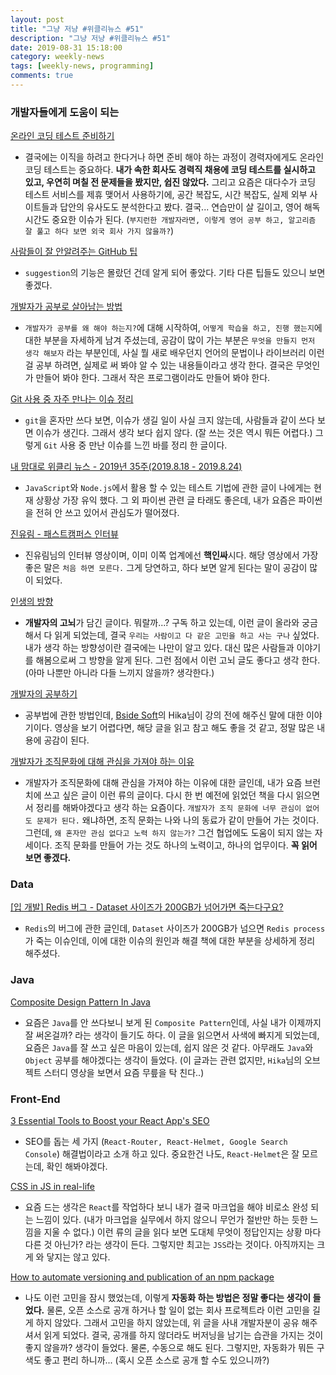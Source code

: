 ```yaml
---
layout: post
title: "그냥 저냥 #위클리뉴스 #51"
description: "그냥 저냥 #위클리뉴스 #51"
date: 2019-08-31 15:18:00
category: weekly-news
tags: [weekly-news, programming]
comments: true
---
```


### 개발자들에게 도움이 되는

[온라인 코딩 테스트 준비하기](https://blog.anyjava.net/123?fbclid=IwAR3uDAAlK3Y1KFl7sXvDNjvHEF6LwaE3n-0azjUZRHg9rw-fVCVn73XqaqI)

- 결국에는 이직을 하려고 한다거나 하면 준비 해야 하는 과정이 경력자에게도 온라인 코딩 테스트는 중요하다. **내가 속한 회사도 경력직 채용에 코딩 테스트를 실시하고 있고, 우연히 며칠 전 문제들을 봤지만, 쉽진 않았다.** 그리고 요즘은 대다수가 코딩 테스트 서비스를 제휴 맺어서 사용하기에, 공간  복잡도, 시간 복잡도, 실제 외부 사이트들과 답안의 유사도도 분석한다고 봤다. 결국... 연습만이 살 길이고, 영어 해독 시간도 중요한 이슈가 된다. (`부지런한 개발자라면, 이렇게 영어 공부 하고, 알고리즘 잘 풀고 하다 보면 외국 회사 가지 않을까?`)

[사람들이 잘 안알려주는 GitHub 팁](https://medium.com/@kkweon/%EC%82%AC%EB%9E%8C%EB%93%A4%EC%9D%B4-%EC%9E%98-%EC%95%88%EC%95%8C%EB%A0%A4%EC%A3%BC%EB%8A%94-github-%ED%8C%81-941e4d644402)

- `suggestion`의 기능은 몰랐던 건데 알게 되어 좋았다. 기타 다른 팁들도 있으니 보면 좋겠다.

[개발자가 공부로 살아남는 방법](https://evan-moon.github.io/2019/08/26/how-does-developer-study/)

- `개발자가 공부를 왜 해야 하는지?`에 대해 시작하여, `어떻게 학습을 하고, 진행 했는지`에 대한 부분을 자세하게 남겨 주셨는데, 공감이 많이 가는 부분은 `무엇을 만들지 먼저 생각 해보자` 라는 부분인데, 사실 뭘 새로 배우던지 언어의 문법이나 라이브러리 이런 걸 공부 하려면, 실제로 써 봐야 알 수 있는 내용들이라고 생각 한다. 결국은 무엇인가 만들어 봐야 한다. 그래서 작은 프로그램이라도 만들어 봐야 한다.

[Git 사용 중 자주 만나는 이슈 정리](https://parksb.github.io/article/28.html)

- `git`을 혼자만 쓰다 보면, 이슈가 생길 일이 사실 크지 않는데, 사람들과 같이 쓰다 보면 이슈가 생긴다. 그래서 생각 보다 쉽지 않다. (잘 쓰는 것은 역시 뭐든 어렵다.) 그렇게 `Git` 사용 중 만난 이슈를 느낀 바를 정리 한 글이다.

[내 맘대로 위클리 뉴스 - 2019년 35주(2019.8.18 - 2019.8.24)](https://www.sangkon.com/sigamdream_weekly_2019_35/)

- `JavaScript`와 `Node.js`에서 활용 할 수 있는 테스트 기법에 관한 글이 나에게는 현재 상황상 가장 유익 했다. 그 외 파이썬 관련 글 타래도 좋은데, 내가 요즘은 파이썬을 전혀 안 쓰고 있어서 관심도가 떨어졌다.

[진유림 - 패스트캠퍼스 인터뷰](https://milooy.wordpress.com/2019/08/27/%ec%a7%84%ec%9c%a0%eb%a6%bc-%ed%8c%a8%ec%8a%a4%ed%8a%b8%ec%ba%a0%ed%8d%bc%ec%8a%a4-%ec%9d%b8%ed%84%b0%eb%b7%b0/)

- 진유림님의 인터뷰 영상이며, 이미 이쪽 업계에선 **핵인싸**시다. 해당 영상에서 가장 좋은 말은 `처음 하면 모른다.` 그게 당연하고, 하다 보면 알게 된다는 말이 공감이 많이 되었다.

[인생의 방향](https://miryang.dev/2019/08/27/direction-in-life/)

- **개발자의 고뇌**가 담긴 글이다. 뭐랄까...? 구독 하고 있는데, 이런 글이 올라와 궁금해서 다 읽게 되었는데, 결국 `우리는 사람이고 다 같은 고민을 하고 사는 구나` 싶었다. 내가 생각 하는 방향성이란 결국에는 나만이 알고 있다. 대신 많은 사람들과 이야기를 해봄으로써 그 방향을 알게 된다. 그런 점에서 이런 고뇌 글도 좋다고 생각 한다. (아마 나뿐만 아니라 다들 느끼지 않을까? 생각한다.)

[개발자의 공부하기](https://devjang.github.io/2019/08/25/2019-08-25-learning-developer/)

- 공부법에 관한 방법인데, [Bside Soft](http://www.bsidesoft.com/)의 Hika님이 강의 전에 해주신 말에 대한 이야기이다. 영상을 보기 어렵다면, 해당 글을 읽고 참고 해도 좋을 것 같고, 정말 많은 내용에 공감이 된다.

[개발자가 조직문화에 대해 관심을 가져야 하는 이유](https://evan-moon.github.io/2019/08/06/developer-with-organizational-culture/)

- 개발자가 조직문화에 대해 관심을 가져야 하는 이유에 대한 글인데, 내가 요즘 브런치에 쓰고 싶은 글이 이런 류의 글이다. 다시 한 번 예전에 읽었던 책을 다시 읽으면서 정리를 해봐야겠다고 생각 하는 요즘이다. `개발자가 조직 문화에 너무 관심이 없어도 문제가 된다.` 왜냐하면, 조직 문화는 나와 나의 동료가 같이 만들어 가는 것이다. 그런데, `왜 혼자만 관심 없다고 노력 하지 않는가?` 그건 협업에도 도움이 되지 않는 자세이다. 조직 문화를 만들어 가는 것도 하나의 노력이고, 하나의 업무이다. **꼭 읽어 보면 좋겠다.**

### Data

[[입 개발] Redis 버그 - Dataset 사이즈가 200GB가 넘어가면 죽는다구요?](https://charsyam.wordpress.com/2019/08/26/%ec%9e%85-%ea%b0%9c%eb%b0%9c-redis-%eb%b2%84%ea%b7%b8-dataset-%ec%82%ac%ec%9d%b4%ec%a6%88%ea%b0%80-200gb%ea%b0%80-%eb%84%98%ec%96%b4%ea%b0%80%eb%a9%b4-%ec%a3%bd%eb%8a%94%eb%8b%a4%ea%b5%ac%ec%9a%94/)

- `Redis`의 버그에 관한 글인데, `Dataset` 사이즈가 200GB가 넘으면 `Redis process`가 죽는 이슈인데, 이에 대한 이슈의 원인과 해결 책에 대한 부분을 상세하게 정리 해주셨다.

### Java

[Composite Design Pattern In Java](https://www.javacodegeeks.com/2019/08/composite-design-pattern-in-java.html)

- 요즘은 `Java`를 안 쓰다보니 보게 된 `Composite Pattern`인데, 사실 내가 이제까지 잘 써온걸까? 라는 생각이 들기도 하다. 이 글을 읽으면서 사색에 빠지게 되었는데, 요즘은 `Java`를 잘 쓰고 싶은 마음이 있는데, 쉽지 않은 것 같다. 아무래도 `Java`와 `Object` 공부를 해야겠다는 생각이 들었다. (이 글과는 관련 없지만, `Hika`님의 오브젝트 스터디 영상을 보면서 요즘 무릎을 탁 친다..)

### Front-End

[3 Essential Tools to Boost your React App's SEO](https://medium.com/@prestonwallace/3-ways-improve-react-seo-without-isomorphic-app-a6354595e400)

- SEO를 돕는 세 가지 (`React-Router, React-Helmet, Google Search Console`) 해결법이라고 소개 하고 있다. 중요한건 나도, `React-Helmet`은 잘 모르는데, 확인 해봐야겠다.

[CSS in JS in real-life](https://medium.com/warsawjs/css-in-js-in-real-life-e0b50bbbd740)

- 요즘 드는 생각은 `React`를 작업하다 보니 내가 결국 마크업을 해야 비로소 완성 되는 느낌이 있다. (내가 마크업을 실무에서 하지 않으니 무언가 절반만 하는 듯한 느낌을 지울 수 없다.) 이런 류의 글을 읽다 보면 도대체 무엇이 정답인지는 상황 마다 다른 것 아닌가? 라는 생각이 든다. 그렇지만 최고는 `JSS`라는 것이다. 아직까지는 크게 와 닿지는 않고 있다.

[How to automate versioning and publication of an npm package](https://itnext.io/how-to-automate-versioning-and-publication-of-an-npm-package-233e8757a526)

- 나도 이런 고민을 잠시 했었는데, 이렇게 **자동화 하는 방법은 정말 좋다는 생각이 들었다.** 물론, 오픈 소스로 공개 하거나 할 일이 없는 회사 프로젝트라 이런 고민을 길게 하지 않았다. 그래서 고민을 하지 않았는데, 위 글을 사내 개발자분이 공유 해주셔서 읽게 되었다. 결국, 공개를 하지 않더라도 버저닝을 남기는 습관을 가지는 것이 좋지 않을까? 생각이 들었다. 물론, 수동으로 해도 된다. 그렇지만, 자동화가 뭐든 구색도 좋고 편리 하니까... (혹시 오픈 소스로 공개 할 수도 있으니까?)

